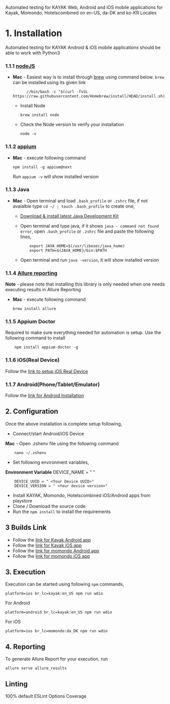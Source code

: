 Automated testing for KAYAK Web, Android and iOS mobile applications for Kayak, Momondo, Hotelscombined on en-US, da-DK and ko-KR Locales
# 1. Installation

Automated testing for KAYAK Android & iOS mobile applications should be able to work with Python3

### 1.1.1 [nodeJS](https://nodejs.org/en/)


- **Mac**  - Easiest way is to install through [brew](https://brew.sh/) using command below. `brew` can be installed
  using its given link

            //bin/bash -c "$(curl -fsSL https://raw.githubusercontent.com/Homebrew/install/HEAD/install.sh)"

  - Install Node

        brew install node

  - Check the Node version to verify your installation

    	node -v


### 1.1.2 [appium](http://appium.io/)

- **Mac** - execute following command

      npm install -g appium@next

  Run `appium -v` will show installed version


### 1.1.3 Java

- **Mac** - Open terminal and load `.bash_profile` or `.zshrc` file, if not avaialble type `cd ~/ ; touch .bash_profile` to create one,
  - [Download & install latest Java Development Kit](https://java.com/en/download/help/mac_install.xml)
  - Open terminal and type java, if it shows `java - command not found error`, open `.bash_profile` or `.zshrc` file and
  paste the following lines,

            export JAVA_HOME=$(/usr/libexec/java_home)
            export PATH=${JAVA_HOME}/bin:$PATH

  - Open terminal and run `java -version`, it will show installed version


### 1.1.4 [Allure reporting](https://docs.qameta.io/allure)
**Note** - please note that installing this library is only needed when one needs executing results in Allure Reporting

- **Mac** - execute following command

      brew install allure

### 1.1.5 Appium Doctor
Required to make sure everything needed for automation is setup. Use the following command to install

        npm install appium-doctor -g

### 1.1.6 iOS(Real Device)

Follow the [link to setup iOS Real Device](./docs/ios-real-device.md)

### 1.1.7 Android(Phone/Tablet/Emulator)
Follow the [link for Android Installation](./docs/android.md)

## 2. Configuration
Once the above installation is complete setup following,

  - Connect/start Android/iOS Device

**Mac** - Open .zshenv file using the following command

		nano ~/.zshenv

- Set following environment variables,

**Environment Variable**
		DEVICE_NAME = " <Your Device Name>"

        DEVICE_UUID = " <Your Device UUID>"
        DEVICE_VERSION = " <Your device version>"

  - Install KAYAK, Momondo, Hotelscombined iOS/Android apps from playstore
  - Clone / Download the source code
  - Run the `npm install` to install the requirements


## 3 Builds Link
 - Follow the [link for Kayak Android app ](https://play.google.com/store/apps/details?id=com.kayak.android&hl=en&gl=US)
 - Follow the [link for Kayak iOS app ](https://apps.apple.com/us/app/kayak-flights-hotels-cars/id305204535)
 - Follow the [link for momondo Android app ](https://play.google.com/store/apps/details?id=com.momondo.flightsearch&hl=en&gl=US)
 - Follow the [link for momondo iOS app ](https://apps.apple.com/us/app/momondo-flights-hotels-cars/id436736538)


## 3. Execution

Execution can be started using following `npm` commands,

    platform=ios br_lc=kayak:en_US npm run wdio

For Android

    platform=android br_lc=kayak:en_US npm run wdio

For iOS 

    platform=ios br_lc=momondo:da_DK npm run wdio

## 4. Reporting

To generate Allure Report for your execution, run

    allure serve allure_results

## Linting

100% default ESLint Options Coverage
